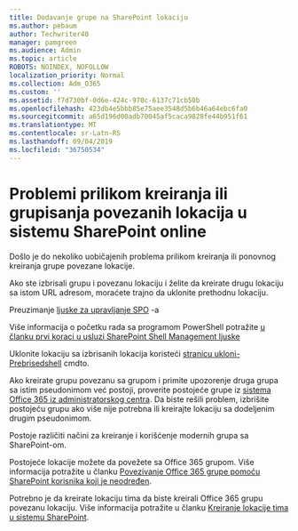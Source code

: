 ```yaml
---
title: Dodavanje grupe na SharePoint lokaciju
ms.author: pebaum
author: Techwriter40
manager: pamgreen
ms.audience: Admin
ms.topic: article
ROBOTS: NOINDEX, NOFOLLOW
localization_priority: Normal
ms.collection: Adm_O365
ms.custom: ''
ms.assetid: f7d730bf-0d6e-424c-970c-6137c71cb50b
ms.openlocfilehash: 423db4e5bbb85e75aee3548d5b6b46a64ebc6fa0
ms.sourcegitcommit: a65d196d00adb70045af5caca9828fe44b951f61
ms.translationtype: MT
ms.contentlocale: sr-Latn-RS
ms.lasthandoff: 09/04/2019
ms.locfileid: "36750534"
---
```

# <a name="issues-when-creating-or-group-connected-sites-in-sharepoint-online"></a>Problemi prilikom kreiranja ili grupisanja povezanih lokacija u sistemu SharePoint online

Došlo je do nekoliko uobičajenih problema prilikom kreiranja ili ponovnog kreiranja grupe povezane lokacije.

 Ako ste izbrisali grupu i povezanu lokaciju i želite da kreirate drugu lokaciju sa istom URL adresom, moraćete trajno da uklonite prethodnu lokaciju.

Preuzimanje [ljuske za upravljanje SPO](https://support.office.com/article/introduction-to-the-sharepoint-online-management-shell-c16941c3-19b4-4710-8056-34c034493429) -a

 Više informacija o početku rada sa programom PowerShell potražite [u članku prvi koraci u usluzi SharePoint Shell Management ljuske](https://docs.microsoft.com/powershell/module/sharepoint-online/remove-sposite?view=sharepoint-ps)

Uklonite lokaciju sa izbrisanih lokacija koristeći [stranicu ukloni-Prebrisedshell](https://docs.microsoft.com/powershell/module/sharepoint-online/remove-sposite?view=sharepoint-ps) cmdto.

Ako kreirate grupu povezanu sa grupom i primite upozorenje druga grupa sa istim pseudonimom već postoji, proverite postojeće grupe iz [sistema Office 365 iz administratorskog centra](https://admin.microsoft.com/Adminportal/Home?source=applauncher#/groups). Da biste rešili problem, izbrišite postojeću grupu ako više nije potrebna ili kreirajte lokaciju sa dodeljenim drugim pseudonimom.

Postoje različiti načini za kreiranje i korišćenje modernih grupa sa SharePoint-om.

Postojeće lokacije možete da povežete sa Office 365 grupom. Više informacija potražite u članku [Povezivanje Office 365 grupe pomoću SharePoint korisnika koji je neodređen](https://docs.microsoft.com/sharepoint/dev/transform/modernize-connect-to-office365-group#connect-an-office-365-group-using-the-sharepoint-user-interface).

Potrebno je da kreirate lokaciju tima da biste kreirali Office 365 grupu povezanu lokaciju. Više informacija potražite u članku [Kreiranje lokacije tima u sistemu SharePoint](https://support.office.com/article/create-a-team-site-in-sharepoint-ef10c1e7-15f3-42a3-98aa-b5972711777d).

